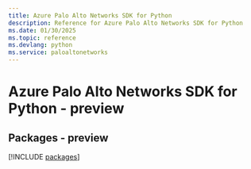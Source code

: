 ```yaml
---
title: Azure Palo Alto Networks SDK for Python
description: Reference for Azure Palo Alto Networks SDK for Python
ms.date: 01/30/2025
ms.topic: reference
ms.devlang: python
ms.service: paloaltonetworks
---
```

# Azure Palo Alto Networks SDK for Python - preview
## Packages - preview
[!INCLUDE [packages](palo-alto-networks-index.md)]